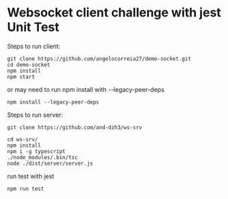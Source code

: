 
# Websocket client challenge with jest Unit Test
Steps to run client:

```
git clone https://github.com/angelocorreia27/demo-socket.git
cd demo-socket
npm install
npm start

```
or may need to run npm install with --legacy-peer-deps


```
npm install --legacy-peer-deps

```

Steps to run server:

```
git clone https://github.com/and-dzh3/ws-srv

cd ws-srv/
npm install
npm i -g typescript 
./node_modules/.bin/tsc
node ./dist/server/server.js

```

run test with jest

```
npm run test

```


